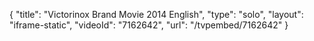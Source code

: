 {
    "title": "Victorinox Brand Movie 2014 English",
    "type": "solo",
    "layout": "iframe-static",
    "videoId": "7162642",
    "url": "\/tvpembed\/7162642"
}